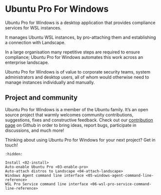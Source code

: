 Ubuntu Pro For Windows
======================

Ubuntu Pro for Windows is a desktop application that provides compliance services for WSL instances.

It manages Ubuntu WSL instances, by pro-attaching them and establishing a connection with Landscape.

In a large organisation many repetitive steps are required to ensure compliance; Ubuntu Pro for Windows automates this work across an enterprise landscape.

Ubuntu Pro for Windows is of value to corporate security teams, system administrators and desktop users, all of whom would otherwise need to manage instances individually and manually.

## Project and community

Ubuntu Pro for Windows is a member of the Ubuntu family. It’s an open source project that warmly welcomes community contributions, suggestions, fixes and constructive feedback. Check out our [contribution page](https://github.com/canonical/ubuntu-pro-for-windows/blob/main/CONTRIBUTING.md) on Github in order to bring ideas, report bugs, participate in discussions, and much more!

Thinking about using Ubuntu Pro for Windows for your next project? Get in touch!


```{toctree}
:hidden:
 
Install <02-install>
Auto-enable Ubuntu Pro <03-enable-pro>
Auto-attach distros to Landscape <04-attach-landscape>
Windows Agent command line interface <05-windows-agent-command-line-reference>
WSL Pro Service command line interface <06-wsl-pro-service-command-line-reference>
```
